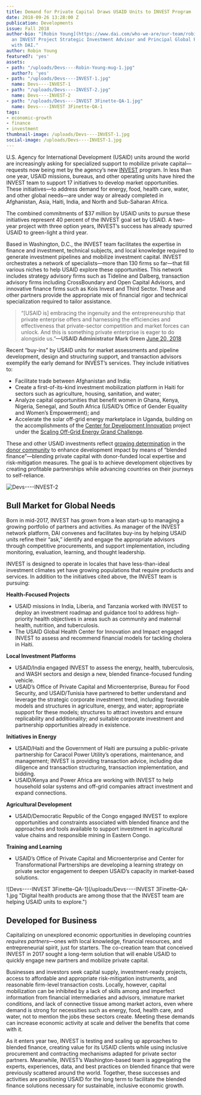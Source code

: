 ```yaml
---
title: Demand for Private Capital Draws USAID Units to INVEST Program
date: 2018-09-26 13:28:00 Z
publication: Developments
issue: Fall 2018
author-bio: "[Robin Young](https://www.dai.com/who-we-are/our-team/robin-young) is
  an INVEST Project Strategic Investment Advisor and Principal Global Practice Specialist
  with DAI."
author: Robin Young
featured?: 'yes'
assets:
- path: "/uploads/Devs----Robin-Young-mug-1.jpg"
  author?: 'yes'
- path: "/uploads/Devs----INVEST-1.jpg"
  name: Devs----INVEST-1
- path: "/uploads/Devs----INVEST-2.jpg"
  name: Devs----INVEST-2
- path: "/uploads/Devs----INVEST 3Finette-QA-1.jpg"
  name: Devs----INVEST 3Finette-QA-1
tags:
- economic-growth
- finance
- investment
thumbnail-image: /uploads/Devs----INVEST-1.jpg
social-image: /uploads/Devs----INVEST-1.jpg
---
```


U.S. Agency for International Development (USAID) units around the world are increasingly asking for specialized support to mobilize private capital—requests now being met by the agency’s new [INVEST](https://www.dai.com/our-work/projects/worldwide-the-invest-project) program. In less than one year, USAID missions, bureaus, and other operating units have hired the INVEST team to support 17 initiatives to develop market opportunities. These initiatives—to address demand for energy, food, health care, water, and other global needs—are under way or already completed in Afghanistan, Asia, Haiti, India, and North and Sub-Saharan Africa.




The combined commitments of $37 million by USAID units to pursue these initiatives represent 40 percent of the INVEST goal set by USAID. A two-year project with three option years, INVEST’s success has already spurred USAID to green-light a third year.

Based in Washington, D.C., the INVEST team facilitates the expertise in finance and investment, technical subjects, and local knowledge required to generate investment pipelines and mobilize investment capital. INVEST orchestrates a network of specialists—more than 130 firms so far—that fill various niches to help USAID explore these opportunities. This network includes strategy advisory firms such as Tideline and Dalberg, transaction advisory firms including CrossBoundary and Open Capital Advisors, and innovative finance firms such as Kois Invest and Third Sector. These and other partners provide the appropriate mix of financial rigor and technical specialization required to tailor assistance.

> “[USAID is] embracing the ingenuity and the entrepreneurship that private enterprise offers and harnessing the efficiencies and effectiveness that private-sector competition and market forces can unlock. And this is something private enterprise is eager to do alongside us.”**—USAID Administrator Mark Green** [June 20, 2018](https://www.foreign.senate.gov/imo/media/doc/062018_Green_Testimony.pdf)

Recent “buy-ins” by USAID units for market assessments and pipeline development, design and structuring support, and transaction advisors exemplify the early demand for INVEST’s services. They include initiatives to: 

* Facilitate trade between Afghanistan and India;
* Create a first-of-its-kind investment mobilization platform in Haiti for sectors such as agriculture, housing, sanitation, and water;
* Analyze capital opportunities that benefit women in Ghana, Kenya, Nigeria, Senegal, and South Africa (USAID’s Office of Gender Equality and Women’s Empowerment); and
* Accelerate the solar off-grid energy marketplace in Uganda, building on the accomplishments of the [Center for Development Innovation](https://www.dai.com/our-work/projects/worldwide-center-development-innovation-professional-management-services) project under the [Scaling Off-Grid Energy Grand Challenge](http://www.scalingoffgrid.org/).

These and other USAID investments reflect [growing determination](http://dai-global-developments.com/articles/blended-finance-in-actionhow-usaid-leveraged-100-million-in-east-africa/) in the [donor community](http://dai-global-developments.com/articles/eu-launches-26-billion-fund-to-attract-investment-in-the-european-neighbourhood-and-africas-fragile-states/) to enhance development impact by means of “blended finance”—blending private capital with donor-funded local expertise and risk-mitigation measures. The goal is to achieve development objectives by creating profitable partnerships while advancing countries on their journeys to self-reliance.

![Devs----INVEST-2](/uploads/Devs----INVEST-2.jpg "The USAID East Africa Trade and Investment Hub has facilitated $59 million in private sector investments in sectors such as food warehousing and logistics.")

## Bull Market for Global Needs

Born in mid-2017, INVEST has grown from a lean start-up to managing a growing portfolio of partners and activities. As manager of the INVEST network platform, DAI convenes and facilitates buy-ins by helping USAID units refine their “ask,” identify and engage the appropriate advisors through competitive procurements, and support implementation, including monitoring, evaluation, learning, and thought leadership.

INVEST is designed to operate in locales that have less-than-ideal investment climates yet have growing populations that require products and services. In addition to the initiatives cited above, the INVEST team is pursuing:

**Health-Focused Projects**

* USAID missions in India, Liberia, and Tanzania worked with INVEST to deploy an investment roadmap and guidance tool to address high-priority health objectives in areas such as community and maternal health, nutrition, and tuberculosis. 
* The USAID Global Health Center for Innovation and Impact engaged INVEST to assess and recommend financial models for tackling cholera in Haiti.

**Local Investment Platforms**

* USAID/India engaged INVEST to assess the energy, health, tuberculosis, and WASH sectors and design a new, blended finance-focused funding vehicle.
* USAID’s Office of Private Capital and Microenterprise, Bureau for Food Security, and USAID/Tunisia have partnered to better understand and leverage the strategic corporate investment trend, including: favorable models and structures in agriculture, energy, and water; appropriate support for these models; structures to attract investors and ensure replicability and additionality; and suitable corporate investment and partnership opportunities already in existence.

**Initiatives in Energy**

* USAID/Haiti and the Government of Haiti are pursuing a public-private partnership for Caracol Power Utility’s operations, maintenance, and management; INVEST is providing transaction advice, including due diligence and transaction structuring, transaction implementation, and bidding. 
* USAID/Kenya and Power Africa are working with INVEST to help household solar systems and off-grid companies attract investment and expand connections.

**Agricultural Development**

* USAID/Democratic Republic of the Congo engaged INVEST to explore opportunities and constraints associated with blended finance and the approaches and tools available to support investment in agricultural value chains and responsible mining in Eastern Congo.
 
**Training and Learning**

* USAID’s Office of Private Capital and Microenterprise and Center for Transformational Partnerships are developing a learning strategy on private sector engagement to deepen USAID’s capacity in market-based solutions.

![Devs----INVEST 3Finette-QA-1](/uploads/Devs----INVEST 3Finette-QA-1.jpg "Digital health products are among those that the INVEST team are helping USAID units to explore.") 

## Developed for Business

Capitalizing on unexplored economic opportunities in developing countries *requires partners*—ones with local knowledge, financial resources, and entrepreneurial spirit, just for starters. The co-creation team that conceived INVEST in 2017 sought a long-term solution that will enable USAID to quickly engage new partners and mobilize private capital. 

Businesses and investors seek capital supply, investment-ready projects, access to affordable and appropriate risk-mitigation instruments, and reasonable firm-level transaction costs. Locally, however, capital mobilization can be inhibited by a lack of skills among and imperfect information from financial intermediaries and advisors, immature market conditions, and lack of connective tissue among market actors, even where demand is strong for necessities such as energy, food, health care, and water, not to mention the jobs these sectors create. Meeting these demands can increase economic activity at scale and deliver the benefits that come with it.

As it enters year two, INVEST is testing and scaling up approaches to blended finance, creating value for its USAID clients while using inclusive procurement and contracting mechanisms adapted for private sector partners. Meanwhile, INVEST’s Washington-based team is aggregating the experts, experiences, data, and best practices on blended finance that were previously scattered around the world. Together, these successes and activities are positioning USAID for the long term to facilitate the blended finance solutions necessary for sustainable, inclusive economic growth.
